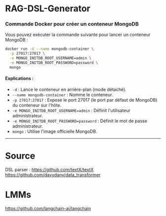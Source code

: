 # RAG-DSL-Generator

### Commande Docker pour créer un conteneur MongoDB

Vous pouvez exécuter la commande suivante pour lancer un conteneur MongoDB :

```bash
docker run -d --name mongodb-container \
  -p 27017:27017 \
  -e MONGO_INITDB_ROOT_USERNAME=admin \
  -e MONGO_INITDB_ROOT_PASSWORD=password \
  mongo
```

#### Explications :

- `-d` : Lance le conteneur en arrière-plan (mode détaché).
- `--name mongodb-container` : Nomme le conteneur.
- `-p 27017:27017` : Expose le port 27017 (le port par défaut de MongoDB) du conteneur sur l'hôte.
- `-e MONGO_INITDB_ROOT_USERNAME=admin` : Définit l'utilisateur administrateur.
- `-e MONGO_INITDB_ROOT_PASSWORD=password` : Définit le mot de passe administrateur.
- `mongo` : Utilise l'image officielle MongoDB.

---

# Source
DSL parser :
https://github.com/textX/textX
https://github.com/davydany/data_transformer

# LMMs
https://github.com/langchain-ai/langchain

